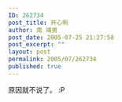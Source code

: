 ```yaml
---
ID: 262734
post_title: 开心咧
author: 南 靖男
post_date: 2005-07-25 21:27:58
post_excerpt: ""
layout: post
permalink: 2005/07/262734
published: true
---
```

原因就不说了。 :P